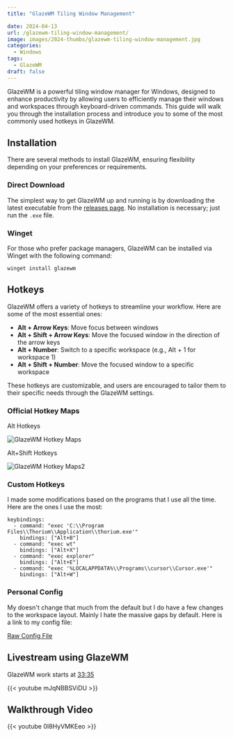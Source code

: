 ```yaml
---
title: "GlazeWM Tiling Window Management"

date: 2024-04-13
url: /glazewm-tiling-window-management/
image: images/2024-thumbs/glazewm-tiling-window-management.jpg
categories:
  - Windows
tags:
  - GlazeWM
draft: false
---
```

GlazeWM is a powerful tiling window manager for Windows, designed to enhance productivity by allowing users to efficiently manage their windows and workspaces through keyboard-driven commands. This guide will walk you through the installation process and introduce you to some of the most commonly used hotkeys in GlazeWM.<!--more-->

## Installation

There are several methods to install GlazeWM, ensuring flexibility depending on your preferences or requirements.

### Direct Download

The simplest way to get GlazeWM up and running is by downloading the latest executable from the [releases page](https://github.com/glzr-io/glazewm/releases). No installation is necessary; just run the `.exe` file.

### Winget

For those who prefer package managers, GlazeWM can be installed via Winget with the following command:

```
winget install glazewm
```

## Hotkeys

GlazeWM offers a variety of hotkeys to streamline your workflow. Here are some of the most essential ones:

- **Alt + Arrow Keys**: Move focus between windows
- **Alt + Shift + Arrow Keys**: Move the focused window in the direction of the arrow keys
- **Alt + Number**: Switch to a specific workspace (e.g., Alt + 1 for workspace 1)
- **Alt + Shift + Number**: Move the focused window to a specific workspace

These hotkeys are customizable, and users are encouraged to tailor them to their specific needs through the GlazeWM settings.

### Official Hotkey Maps

Alt Hotkeys

![GlazeWM Hotkey Maps](https://user-images.githubusercontent.com/34844898/194635035-152ed4a6-e5a1-4878-8863-f62391e7d703.png)

Alt+Shift Hotkeys

![GlazeWM Hotkey Maps2](https://user-images.githubusercontent.com/34844898/194635089-d5ed152b-1527-43e8-a69c-4e154b97a207.png)

### Custom Hotkeys

I made some modifications based on the programs that I use all the time. Here are the ones I use the most:

```
keybindings:
  - command: "exec 'C:\\Program Files\\Thorium\\Application\\thorium.exe'"
    bindings: ["Alt+B"]
  - command: "exec wt"
    bindings: ["Alt+X"]
  - command: "exec explorer"
    bindings: ["Alt+E"]
  - command: "exec '%LOCALAPPDATA%\\Programs\\cursor\\Cursor.exe'"
    bindings: ["Alt+W"]
```

### Personal Config

My doesn't change that much from the default but I do have a few changes to the workspace layout. Mainly I hate the massive gaps by default. Here is a link to my config file:

[Raw Config File](https://raw.githubusercontent.com/ChrisTitusTech/glazewm/main/config.yaml)

## Livestream using GlazeWM

GlazeWM work starts at [33:35](https://youtu.be/mJqNBBSViDU?si=3hZKYYp3kOJ3ZILG&t=2015)

{{< youtube mJqNBBSViDU >}}

## Walkthrough Video

{{< youtube 0I8HyVMKEeo >}}
